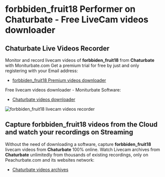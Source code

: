 # forbbiden_fruit18 Performer on Chaturbate - Free LiveCam videos downloader

## Chaturbate Live Videos Recorder

Monitor and record livecam videos of **forbbiden_fruit18** from **Chaturbate** with Moniturbate.com
Get a premium trial for free by just and only registering with your Email address:
* [forbbiden_fruit18 Premium videos downloader](https://moniturbate.com/request-demo-licence-key.html)

Free livecam videos downloader - Moniturbate Software:
* [Chaturbate videos downloader](https://moniturbate.com/moniturbate-download-software.html)

![forbbiden_fruit18 livecam videos recorder](https://peachurnet.com/templates/moniturbate-software.png)


## Capture forbbiden_fruit18 videos from the Cloud and watch your recordings on Streaming

Without the need of downloading a software, capture **forbbiden_fruit18** livecam videos from **Chaturbate** 100% online.
Watch Livecam archives from **Chaturbate** unlimitedly from thousands of existing recordings, only on Peachurbate.com and its websites network:
* [Chaturbate videos archives](https://peachurnet.com/)